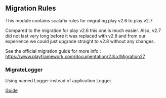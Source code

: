 ## Migration Rules

This module contains scalafix rules for migrating play v2.6 to play v2.7

Compared to the migration for play v2.6 this one is much easier.
Also, v2.7 did not last very long before it was replaced with v2.8
and from our experience we could just upgrade straight to v2.8 without 
any changes.

See the official migration guide for more info :
https://www.playframework.com/documentation/2.8.x/Migration27

### MigrateLogger

Using named Logger instead of application Logger.

[Guide](https://www.playframework.com/documentation/2.8.x/Migration27#Static-Logger-singletons-deprecated)
